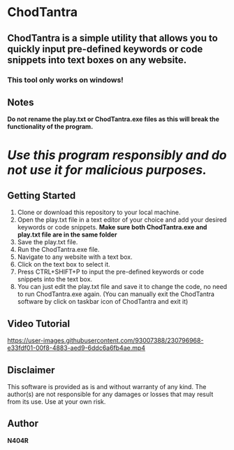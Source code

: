 # ChodTantra
## ChodTantra is a simple utility that allows you to quickly input pre-defined keywords or code snippets into text boxes on any website.
### This tool only works on windows!

## Notes
**Do not rename the play.txt or ChodTantra.exe files as this will break the functionality of the program.**


# ***Use this program responsibly and do not use it for malicious purposes.***

## Getting Started
1. Clone or download this repository to your local machine.
2. Open the play.txt file in a text editor of your choice and add your desired keywords or code snippets. **Make sure both ChodTantra.exe and play.txt file are in the same folder**
3. Save the play.txt file.
4. Run the ChodTantra.exe file.
5. Navigate to any website with a text box.
6. Click on the text box to select it.
7. Press CTRL+SHIFT+P to input the pre-defined keywords or code snippets into the text box.
8. You can just edit the play.txt file and save it to change the code, no need to run ChodTantra.exe again. (You can manually exit the ChodTantra software by click on taskbar icon of ChodTantra and exit it)

## Video Tutorial

https://user-images.githubusercontent.com/93007388/230796968-e33fdf01-00f8-4883-aed9-6ddc6a6fb4ae.mp4


## Disclaimer

This software is provided as is and without warranty of any kind. The author(s) are not responsible for any damages or losses that may result from its use. Use at your own risk.

## Author
**N404R**



